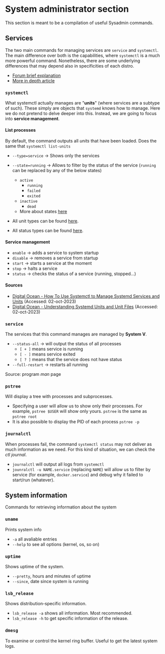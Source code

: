 # System administrator section
This section is meant to be a compilation of useful Sysadmin commands.

## Services
The two main commands for managing services are `service` and `systemctl`. The main difference over both is the capabilities, where `systemctl` 
is a much more powerful command. Nonetheless, there are some underlying differences that may depend also in specificities of each distro.

* [Forum brief explanation](https://serverfault.com/questions/867322/what-is-the-difference-between-service-and-systemctl)
* [More in depth article](https://www.makeuseof.com/service-vs-systemctl-in-linux/)

### `systemctl`
What systemctl actually manages are "**units**" (where services are a subtype of such). These simply are objects that `systemd` knows how to manage. 
Here we do not pretend to delve deeper into this. Instead, we are going to focus into **service management**.

#### List processes
By default, the command outputs all *units* that have been loaded. Does the same that `systemctl list-units`
* `--type=service` -> Shows only the services
* `--state=running` -> Allows to filter by the status of the service (`running` can be replaced by any of the below states)
  * `active`
    * `running`
    * `failed`
    * `exited`
  * `inactive`
    * `dead`
  * More about states [here](https://www.computernetworkingnotes.com/linux-tutorials/systemd-units-explained-with-types-and-states.html)

* All unit types can be found [here](https://www.digitalocean.com/community/tutorials/understanding-systemd-units-and-unit-files#types-of-units).
* All status types can be found [here](https://www.computernetworkingnotes.com/linux-tutorials/systemd-units-explained-with-types-and-states.html).

#### Service management
* `enable` -> adds a service to system startup
* `disable` -> removes a service from startup
* `start` -> starts a service at the moment
* `stop` -> halts a service
* `status` -> checks the status of a service (running, stopped...)

#### Sources
* [Digital Ocean - How To Use Systemctl to Manage Systemd Services and Units](https://www.digitalocean.com/community/tutorials/how-to-use-systemctl-to-manage-systemd-services-and-units) (Accessed: 02-oct-2023)
* [Digital Ocean - Understanding Systemd Units and Unit Files](https://www.digitalocean.com/community/tutorials/understanding-systemd-units-and-unit-files) (Accessed: 02-oct-2023)

### `service` 
The services that this command manages are managed by **System V**.
* `--status-all` -> will output the status of all processes
  * `[ + ]` means service is running
  * `[ - ]` means service exited
  * `[ ? ]` means that the service does not have status
* `--full-restart` -> restarts all running

Source: program *man* page

### `pstree`
Will display a tree with processes and subprocesses.

* Specifying a user will allow us to show only their processes. For example, `pstree $USER` will show only yours. `pstree` is the same as `pstree root`
* It is also possible to display the PID of each process `pstree -p`

### `journalctl`
When processes fail, the command `systemctl status` may not deliver as much information as we need. For this kind of situation, we can check the *ctl journal*.

* `journalctl` will output all logs from `systemctl`
* `jounralctl -u NAME.service` (replacing `NAME`) will allow us to filter by service (for example, `docker.service`) and debug why it failed to start/run (whatever).

## System information
Commands for retrieving information about the system

### `uname`
Prints system info
* `-a` all avaliable entries
* `--help` to see all options (kernel, os, so on)

### `uptime`
Shows uptime of the system.
* `--pretty`, hours and minutes of uptime
* `--since`, date since system is running

### `lsb_release`
Shows distribution-specific information.
* `lsb_release -a` shows all information. Most recommended.
* `lsb_release -h` to get specific information of the release.

### `dmesg`
To examine or control the kernel ring buffer. Useful to get the latest system logs.
